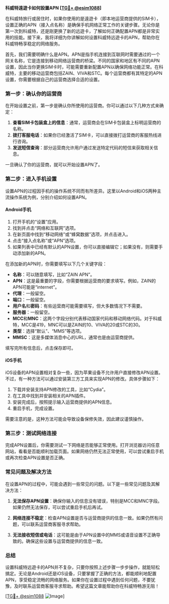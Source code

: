 **科威特遠遊卡如何設置APN [[TG💪+ @esim1088](https://t.me/s/esim1088)]**

在科威特旅行或居住时，如果你使用的是遠遊卡（即本地运营商提供的SIM卡），设置正确的APN（接入点名称）是确保手机网络正常工作的关键步骤。无论你是第一次到科威特，还是刚更换了新的远遊卡，了解如何正确配置APN都是非常实用的技能。接下来，我将详细为你讲解如何设置科威特远遊卡的APN，帮助你在科威特畅享稳定的网络服务。

首先，我们需要明确什么是APN。APN是指手机连接到互联网时需要通过的一个网关名称，它是连接到移动网络运营商的桥梁。不同的国家和地区有不同的APN设置，因此当你更换SIM卡时，可能需要重新配置APN以确保网络功能正常。在科威特，主要的移动运营商包括ZAIN、VIVA和STC。每个运营商都有其特定的APN设置，你需要根据自己的运营商选择合适的设置。

### 第一步：确认你的运营商

在开始设置之前，第一步是确认你所使用的运营商。你可以通过以下几种方式来确定：

1. **查看SIM卡包装盒上的信息**：通常，运营商会在SIM卡包装盒上标明运营商的名称。
2. **拨打客服电话**：如果你已经激活了SIM卡，可以直接拨打运营商的客服热线进行咨询。
3. **发送短信查询**：部分运营商允许用户通过发送特定代码的短信来获取相关信息。

一旦确认了你的运营商，就可以开始设置APN了。

### 第二步：进入手机设置

设置APN的过程因手机的操作系统不同而有所差异。这里以Android和iOS两种主流操作系统为例，分别介绍如何设置APN。

#### Android手机

1. 打开手机的“设置”应用。
2. 找到并点击“网络和互联网”选项。
3. 在新页面中找到“移动网络”或“蜂窝数据”选项，并点击进入。
4. 点击“接入点名称”或“APN”选项。
5. 如果列表中已经有默认的APN设置，你可以直接编辑它；如果没有，则需要手动添加新的APN。

在添加新的APN时，你需要填写以下几个关键字段：
- **名称**：可以随意填写，比如“ZAIN APN”。
- **APN**：这是最重要的字段，你需要根据运营商的要求填写。例如，ZAIN的APN可能是“internet”。
- **代理**：一般留空。
- **端口**：一般留空。
- **用户名**和**密码**：有些运营商可能需要填写，但大多数情况下不需要。
- **服务器**：一般留空。
- **MCC**和**MNC**：这两个字段分别代表移动国家代码和移动网络代码。对于科威特，MCC是419，MNC可以是ZAIN的10、VIVA的20或STC的30。
- **类型**：选择“默认”、“MMS”等选项。
- **MMSC**：这是多媒体消息中心的URL，通常也是由运营商提供。

填写完所有信息后，点击保存即可。

#### iOS手机

iOS设备的APN设置相对复杂一些，因为苹果设备不允许用户直接修改APN设置。不过，有一种方法可以通过安装第三方工具来实现APN的修改。具体步骤如下：

1. 下载并安装支持APN修改的工具，比如“Cydia”。
2. 在工具中找到并安装相关的APN插件。
3. 安装完成后，按照提示输入运营商提供的APN信息。
4. 重启手机，完成设置。

需要注意的是，这种方法可能会导致设备保修失效，因此建议谨慎操作。

### 第三步：测试网络连接

完成APN设置后，你需要测试一下网络是否能够正常使用。打开浏览器访问任意网站，看看是否能顺利加载页面。如果网络仍然无法正常使用，可以尝试重启手机或再次检查APN设置是否正确。

### 常见问题及解决方法

在设置APN的过程中，可能会遇到一些常见的问题。以下是一些常见问题及其解决方法：

1. **无法保存APN设置**：确保你输入的信息没有错误，特别是MCC和MNC字段。如果仍然无法保存，可以尝试重启手机后再试。
   
2. **网络连接不稳定**：检查APN设置是否与运营商提供的信息一致。如果仍然有问题，可以联系运营商客服寻求帮助。

3. **无法接收短信或电话**：这可能是由于APN设置中的MMS或语音设置不正确导致的。确保这些设置与运营商提供的信息一致。

### 总结

设置科威特远遊卡的APN并不复杂，只要你按照上述步骤一步步操作，就能轻松搞定。无论是Android还是iOS设备，只要掌握了正确的方法，都能顺利地配置APN，享受稳定流畅的网络服务。如果你在设置过程中遇到任何问题，不要犹豫，及时联系运营商客服寻求帮助。希望这篇文章能帮助你在科威特畅游无阻！

[[TG💪+ @esim1088](https://t.me/s/esim1088) ![Image](https://i.postimg.cc/4NQfJmqS/Snipaste-2025-05-13-00-14-12.png)]